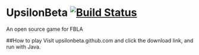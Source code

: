 # UpsilonBeta [![Build Status](https://travis-ci.org/UpsilonTeam/UpsilonBeta.svg?branch=master)](https://travis-ci.org/UpsilonTeam/UpsilonBeta)
An open source game for FBLA

##How to play
Visit upsilonbeta.github.com and click the download link, and run with Java.
